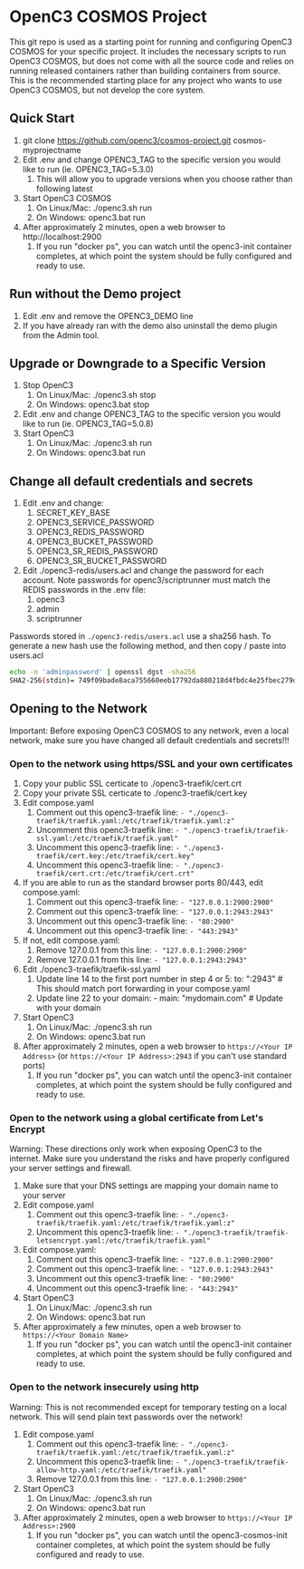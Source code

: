 # OpenC3 COSMOS Project

This git repo is used as a starting point for running and configuring OpenC3 COSMOS for your specific project.
It includes the necessary scripts to run OpenC3 COSMOS, but does not come with all the source code and relies on
running released containers rather than building containers from source. This is the recommended starting
place for any project who wants to use OpenC3 COSMOS, but not develop the core system.

## Quick Start

1. git clone https://github.com/openc3/cosmos-project.git cosmos-myprojectname
2. Edit .env and change OPENC3_TAG to the specific version you would like to run (ie. OPENC3_TAG=5.3.0)
   1. This will allow you to upgrade versions when you choose rather than following latest
3. Start OpenC3 COSMOS
   1. On Linux/Mac: ./openc3.sh run
   2. On Windows: openc3.bat run
4. After approximately 2 minutes, open a web browser to http://localhost:2900
   1. If you run "docker ps", you can watch until the openc3-init container completes, at which point the system should be fully configured and ready to use.

## Run without the Demo project

1. Edit .env and remove the OPENC3_DEMO line
2. If you have already ran with the demo also uninstall the demo plugin from the Admin tool.

## Upgrade or Downgrade to a Specific Version

1. Stop OpenC3
   1. On Linux/Mac: ./openc3.sh stop
   2. On Windows: openc3.bat stop
2. Edit .env and change OPENC3_TAG to the specific version you would like to run (ie. OPENC3_TAG=5.0.8)
3. Start OpenC3
   1. On Linux/Mac: ./openc3.sh run
   2. On Windows: openc3.bat run

## Change all default credentials and secrets

1. Edit .env and change:
   1. SECRET_KEY_BASE
   2. OPENC3_SERVICE_PASSWORD
   3. OPENC3_REDIS_PASSWORD
   4. OPENC3_BUCKET_PASSWORD
   5. OPENC3_SR_REDIS_PASSWORD
   6. OPENC3_SR_BUCKET_PASSWORD
2. Edit ./openc3-redis/users.acl and change the password for each account. Note passwords for openc3/scriptrunner must match the REDIS passwords in the .env file:
   1. openc3
   2. admin
   3. scriptrunner

Passwords stored in `./openc3-redis/users.acl` use a sha256 hash.
To generate a new hash use the following method, and then copy / paste into users.acl

```bash
echo -n 'adminpassword' | openssl dgst -sha256
SHA2-256(stdin)= 749f09bade8aca755660eeb17792da880218d4fbdc4e25fbec279d7fe9f65d70
```

## Opening to the Network

Important: Before exposing OpenC3 COSMOS to any network, even a local network, make sure you have changed all default credentials and secrets!!!

### Open to the network using https/SSL and your own certificates

1. Copy your public SSL certicate to ./openc3-traefik/cert.crt
2. Copy your private SSL certicate to ./openc3-traefik/cert.key
3. Edit compose.yaml
   1. Comment out this openc3-traefik line: `- "./openc3-traefik/traefik.yaml:/etc/traefik/traefik.yaml:z"`
   2. Uncomment this openc3-traefik line: `- "./openc3-traefik/traefik-ssl.yaml:/etc/traefik/traefik.yaml"`
   3. Uncomment this openc3-traefik line: `- "./openc3-traefik/cert.key:/etc/traefik/cert.key"`
   4. Uncomment this openc3-traefik line: `- "./openc3-traefik/cert.crt:/etc/traefik/cert.crt"`
4. If you are able to run as the standard browser ports 80/443, edit compose.yaml:
   1. Comment out this openc3-traefik line: `- "127.0.0.1:2900:2900"`
   2. Comment out this openc3-traefik line: `- "127.0.0.1:2943:2943"`
   3. Uncomment out this openc3-traefik line: `- "80:2900"`
   4. Uncomment out this openc3-traefik line: `- "443:2943"`
5. If not, edit compose.yaml:
   1. Remove 127.0.0.1 from this line: `- "127.0.0.1:2900:2900"`
   2. Remove 127.0.0.1 from this line: `- "127.0.0.1:2943:2943"`
6. Edit ./openc3-traefik/traefik-ssl.yaml
   1. Update line 14 to the first port number in step 4 or 5: to: ":2943" # This should match port forwarding in your compose.yaml
   2. Update line 22 to your domain: - main: "mydomain.com" # Update with your domain
7. Start OpenC3
   1. On Linux/Mac: ./openc3.sh run
   2. On Windows: openc3.bat run
8. After approximately 2 minutes, open a web browser to `https://<Your IP Address>` (or `https://<Your IP Address>:2943` if you can't use standard ports)
   1. If you run "docker ps", you can watch until the openc3-init container completes, at which point the system should be fully configured and ready to use.

### Open to the network using a global certificate from Let's Encrypt

Warning: These directions only work when exposing OpenC3 to the internet. Make sure you understand the risks and have properly configured your server settings and firewall.

1. Make sure that your DNS settings are mapping your domain name to your server
2. Edit compose.yaml
   1. Comment out this openc3-traefik line: `- "./openc3-traefik/traefik.yaml:/etc/traefik/traefik.yaml:z"`
   2. Uncomment this openc3-traefik line: `- "./openc3-traefik/traefik-letsencrypt.yaml:/etc/traefik/traefik.yaml"`
3. Edit compose.yaml:
   1. Comment out this openc3-traefik line: `- "127.0.0.1:2900:2900"`
   2. Comment out this openc3-traefik line: `- "127.0.0.1:2943:2943"`
   3. Uncomment out this openc3-traefik line: `- "80:2900"`
   4. Uncomment out this openc3-traefik line: `- "443:2943"`
4. Start OpenC3
   1. On Linux/Mac: ./openc3.sh run
   2. On Windows: openc3.bat run
5. After approximately a few minutes, open a web browser to `https://<Your Domain Name>`
   1. If you run "docker ps", you can watch until the openc3-init container completes, at which point the system should be fully configured and ready to use.

### Open to the network insecurely using http

Warning: This is not recommended except for temporary testing on a local network. This will send plain text passwords over the network!

1. Edit compose.yaml
   1. Comment out this openc3-traefik line: `- "./openc3-traefik/traefik.yaml:/etc/traefik/traefik.yaml:z"`
   2. Uncomment this openc3-traefik line: `- "./openc3-traefik/traefik-allow-http.yaml:/etc/traefik/traefik.yaml"`
   3. Remove 127.0.0.1 from this line: `- "127.0.0.1:2900:2900"`
2. Start OpenC3
   1. On Linux/Mac: ./openc3.sh run
   2. On Windows: openc3.bat run
3. After approximately 2 minutes, open a web browser to `https://<Your IP Address>:2900`
   1. If you run "docker ps", you can watch until the openc3-cosmos-init container completes, at which point the system should be fully configured and ready to use.
